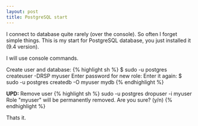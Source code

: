 ```yaml
---
layout: post
title: PostgreSQL start
---
```


I connect to database quite rarely (over the console). So often I forget simple things. This is my start for PostgreSQL database, you just installed it (9.4 version).

I will use console commands.

Create user and database:
{% highlight sh %}
$ sudo -u postgres createuser -DRSP myuser 
Enter password for new role: 
Enter it again:
$ sudo -u postgres createdb -O myuser mydb
{% endhighlight %}

**UPD:** Remove user
{% highlight sh %}
sudo -u postgres dropuser -i myuser 
Role "myuser" will be permanently removed.
Are you sure? (y/n)
{% endhighlight %}



Thats it. 
